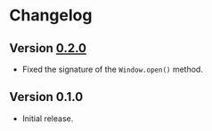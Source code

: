 # Changelog

## Version [0.2.0](https://git.belin.io/cedx/nwjs.hx/compare/v0.1.0...v0.2.0)
- Fixed the signature of the `Window.open()` method.

## Version 0.1.0
- Initial release.
